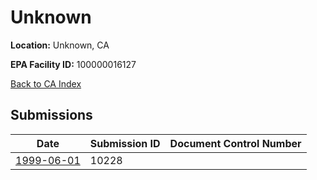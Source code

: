# Unknown

**Location:** Unknown, CA

**EPA Facility ID:** 100000016127

[Back to CA Index](../../index.md)

## Submissions

| Date | Submission ID | Document Control Number |
|------|--------------|-------------------------|
| [1999-06-01](submissions/10228.md) | 10228 |  |
